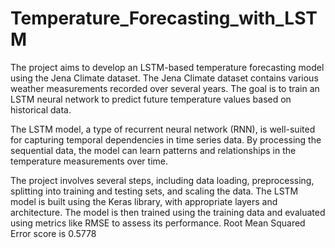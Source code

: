 # Temperature_Forecasting_with_LSTM

The project aims to develop an LSTM-based temperature forecasting model using the Jena Climate dataset. The Jena Climate dataset contains various weather measurements recorded over several years. The goal is to train an LSTM neural network to predict future temperature values based on historical data.

The LSTM model, a type of recurrent neural network (RNN), is well-suited for capturing temporal dependencies in time series data. By processing the sequential data, the model can learn patterns and relationships in the temperature measurements over time.

The project involves several steps, including data loading, preprocessing, splitting into training and testing sets, and scaling the data. The LSTM model is built using the Keras library, with appropriate layers and architecture. The model is then trained using the training data and evaluated using metrics like RMSE to assess its performance. Root Mean Squared Error score is 0.5778

